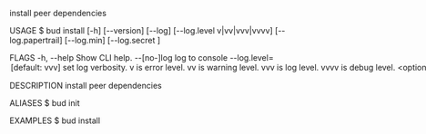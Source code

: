 install peer dependencies

USAGE
  $ bud install [-h] [--version] [--log] [--log.level v|vv|vvv|vvvv]
    [--log.papertrail] [--log.min] [--log.secret <value>]

FLAGS
  -h, --help               Show CLI help.
  --[no-]log               log to console
  --log.level=<option>     [default: vvv] set log verbosity. `v` is error level.
                           `vv` is warning level. `vvv` is log level. `vvvv` is
                           debug level.
                           <options: v|vv|vvv|vvvv>
  --[no-]log.min           remove formatting from logged objects
  --[no-]log.papertrail    preserve logger output
  --log.secret=<value>...  [default: [REDACTED]/source
                           s/@repo/markdown-kit] hide matching strings from
                           logging output
  --version                Show CLI version.

DESCRIPTION
  install peer dependencies

ALIASES
  $ bud init

EXAMPLES
  $ bud install
